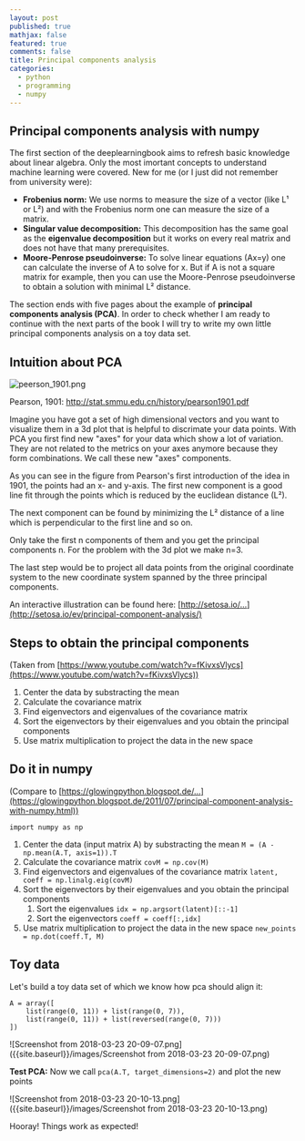 ```yaml
---
layout: post
published: true
mathjax: false
featured: true
comments: false
title: Principal components analysis
categories:
  - python
  - programming
  - numpy
---
```

## Principal components analysis with numpy

The first section of the deeplearningbook aims to refresh basic knowledge about linear algebra.
Only the most imortant concepts to understand machine learning were covered. New for me (or I just did not remember from university were):

 - **Frobenius norm:** We use norms to measure the size of a vector (like L¹ or L²) and with the Frobenius norm one can measure the size of a matrix.
 - **Singular value decomposition:** This decomposition has the same goal as the **eigenvalue decomposition** but it works on every real matrix and does not have that many prerequisites.
 - **Moore-Penrose pseudoinverse:** To solve linear equations (Ax=y) one can calculate the inverse of A to solve for x. But if A is not a square matrix for example, then you can use the Moore-Penrose pseudoinverse to obtain a solution with minimal L² distance.

The section ends with five pages about the example of **principal components analysis (PCA)**. In order to check whether I am ready to continue with the next parts of the book I will try to write my own little principal components analysis on a toy data set.

## Intuition about PCA
![peerson_1901.png]({{site.baseurl}}/images/peerson_1901.png)

Pearson, 1901: http://stat.smmu.edu.cn/history/pearson1901.pdf

Imagine you have got a set of high dimensional vectors and you want to visualize them in a 3d plot that is helpful to discrimate your data points. With PCA you first find new "axes" for your data which show a lot of variation. They are not related to the metrics on your axes anymore because they form combinations. We call these new "axes" components.

As you can see in the figure from Pearson's first introduction of the idea in 1901, the points had an x- and y-axis. The first new component is a good line fit through the points which is reduced by the euclidean distance (L²).

The next component can be found by minimizing the L² distance of a line which is perpendicular to the first line and so on.

Only take the first n components of them and you get the principal components n. For the problem with the 3d plot we make n=3.

The last step would be to project all data points from the original coordinate system to the new coordinate system spanned by the three principal components.

An interactive illustration can be found here: [http://setosa.io/...](http://setosa.io/ev/principal-component-analysis/)

## Steps to obtain the principal components

(Taken from [https://www.youtube.com/watch?v=fKivxsVlycs](https://www.youtube.com/watch?v=fKivxsVlycs))

1. Center the data by substracting the mean
2. Calculate the covariance matrix
3. Find eigenvectors and eigenvalues of the covariance matrix
4. Sort the eigenvectors by their eigenvalues and you obtain the principal components
5. Use matrix multiplication to project the data in the new space

## Do it in numpy

(Compare to [https://glowingpython.blogspot.de/...](https://glowingpython.blogspot.de/2011/07/principal-component-analysis-with-numpy.html))

`import numpy as np`

1. Center the data (input matrix A) by substracting the mean
   `M = (A - np.mean(A.T, axis=1)).T`
2. Calculate the covariance matrix
   `covM = np.cov(M)`
3. Find eigenvectors and eigenvalues of the covariance matrix
   `latent, coeff = np.linalg.eig(covM)`
4. Sort the eigenvectors by their eigenvalues and you obtain the principal components
   1. Sort the eigenvalues `idx = np.argsort(latent)[::-1]`
   2. Sort the eigenvectors `coeff = coeff[:,idx]`
5. Use matrix multiplication to project the data in the new space 
   `new_points = np.dot(coeff.T, M)`

## Toy data

Let's build a toy data set of which we know how pca should align it:
```
A = array([
    list(range(0, 11)) + list(range(0, 7)),
    list(range(0, 11)) + list(reversed(range(0, 7)))
])
```

![Screenshot from 2018-03-23 20-09-07.png]({{site.baseurl}}/images/Screenshot from 2018-03-23 20-09-07.png)


**Test PCA:** Now we call `pca(A.T, target_dimensions=2)` and plot the new points

![Screenshot from 2018-03-23 20-10-13.png]({{site.baseurl}}/images/Screenshot from 2018-03-23 20-10-13.png)

Hooray! Things work as expected!


   













